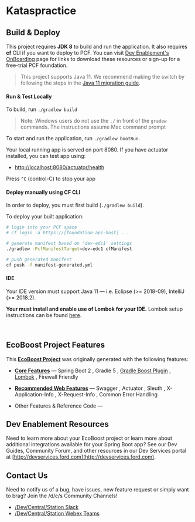 # Kataspractice


## Build & Deploy

This project requires **JDK 8** to build and run the application. It also requires **cf** CLI if you want to deploy to PCF. You can visit [Dev Enablement's OnBoarding](http://x.ford.com/dev-onboard) page for links to download these resources or sign-up for a free-trial PCF foundation.

>This project supports Java 11. We recommend making the switch by following the steps in the [Java 11 migration guide](https://github.ford.com/DevEnablement/pcfdev-guides/blob/master/migrations/Java-11.md).


#### Run & Test Locally

To build, run `./gradlew build`
> Note: Windows users do not use the `./` in front of the `gradew` commands. The instructions assume Mac command prompt

To start and run the application, run `./gradlew bootRun`. 

Your local running app is served on port 8080. If you have actuator installed, you can test app using:
- [http://localhost:8080/actuator/health](http://localhost:8080/actuator/health) 
 
 
Press `^C` (control-C) to stop your app


#### Deploy manually using CF CLI

In order to deploy, you must first build (`./gradlew build`).

To deploy your built application:

```bash
# login into your PCF space
# cf login -a https://[foundation-api-host] ...

# generate manifest based on 'dev-edc1' settings
./gradlew -PcfManifestTarget=dev-edc1 cfManifest

# push generated manifest
cf push -f manifest-generated.yml
```

#### IDE

Your IDE version must support Java 11 &mdash; i.e. Eclipse (>= 2018-09), IntelliJ (>= 2018.2).

**Your must install and enable use of Lombok for your IDE.** Lombok setup instructions can be found [here](https://github.ford.com/DevEnablement/pcfdev-guides/blob/master/base-service/README.md#lombok).

<br/>


## EcoBoost Project Features
This [**EcoBoost Project**](http://x.ford.com/spring-ecoboost) was originally generated with the following features:

- [**Core Features**](https://github.ford.com/DevEnablement/pcfdev-guides/blob/master/base-service/README.md#core-features) &mdash; 
  Spring Boot 2
, Gradle 5
, [Gradle Boost Plugin](https://github.ford.com/DevEnablement/gradle-boost-plugin)
, [Lombok](https://projectlombok.org/)
, Firewall Friendly

- [**Recommended Web Features**](https://github.ford.com/DevEnablement/pcfdev-guides/blob/master/base-service/README.md#recommended-web-features) &mdash; 
Swagger
, Actuator
, Sleuth
, X-Application-Info
, X-Request-Info
, Common Error Handling

- Other Features & Reference Code &mdash; 

## Dev Enablement Resources
Need to learn more about your EcoBoost project or learn more about additional integrations available for your Spring Boot app? See our Dev Guides, Community Forum, and other resources in our Dev Services portal at [http://devservices.ford.com](http://devservices.ford.com).


## Contact Us
Need to notify us of a bug, have issues, new feature request or simply want to brag? Join the /d/c/s Community Channels!

- [/Dev/Central/Station Slack](https://app.slack.com/client/T5V3ZFCD6/C9L83E6DQ)
- [/Dev/Central/Station Webex Teams](https://www.webexteams.ford.com/space?r=fz8y)


